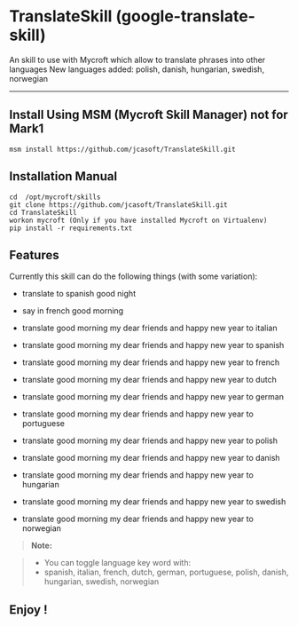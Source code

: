 **TranslateSkill (google-translate-skill)**
===================

An skill to use with Mycroft which allow to translate phrases into other languages
New languages added: polish, danish, hungarian, swedish, norwegian

----------


Install Using MSM (Mycroft Skill Manager)  not for Mark1
-------------------

    msm install https://github.com/jcasoft/TranslateSkill.git


Installation Manual
-------------------

    cd  /opt/mycroft/skills
    git clone https://github.com/jcasoft/TranslateSkill.git
    cd TranslateSkill
    workon mycroft (Only if you have installed Mycroft on Virtualenv)
    pip install -r requirements.txt




Features
--------------------

Currently this skill can do the following things (with some variation):

- translate to spanish good night
- say in french good morning

- translate good morning my dear friends and happy new year to italian
- translate good morning my dear friends and happy new year to spanish
- translate good morning my dear friends and happy new year to french
- translate good morning my dear friends and happy new year to dutch
- translate good morning my dear friends and happy new year to german
- translate good morning my dear friends and happy new year to portuguese
- translate good morning my dear friends and happy new year to polish
- translate good morning my dear friends and happy new year to danish
- translate good morning my dear friends and happy new year to hungarian
- translate good morning my dear friends and happy new year to swedish
- translate good morning my dear friends and happy new year to norwegian

> **Note:**

> - You can toggle language key word with:
> - spanish, italian, french, dutch, german, portuguese, polish, danish, hungarian, swedish, norwegian



**Enjoy !**
--------
